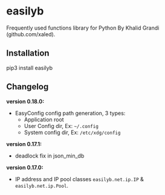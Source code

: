 # easilyb
Frequently used functions library for Python By Khalid Grandi (github.com/xaled).

## Installation
pip3 install easilyb

## Changelog
**version 0.18.0:**
- EasyConfig config path generation, 3 types:
    - Application root
    - User Config dir, Ex: `~/.config`
    - System config dir, Ex: `/etc/xdg/config`
    
**version 0.17.1:**
- deadlock fix in json_min_db 

**version 0.17.0:**
- IP address and IP pool classes `easilyb.net.ip.IP` & `easilyb.net.ip.Pool`.
